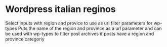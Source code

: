 # Wordpress italian reginos
Select inputs with region and provice to use as url filter parameters for wp-types
Puts the name of the region and province as a url parameter and can be used with wp-types to filter post archives if posts have a region and province categoriy
